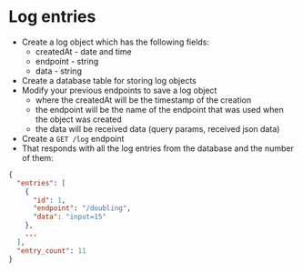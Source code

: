 # Log entries
- Create a log object which has the following fields:
  - createdAt - date and time
  - endpoint - string
  - data - string
- Create a database table for storing log objects
- Modify your previous endpoints to save a log object
  - where the createdAt will be the timestamp of the creation
  - the endpoint will be the name of the endpoint that was used when the object was created
  - the data will be received data (query params, received json data)
- Create a `GET /log` endpoint
- That responds with all the log entries from the database and the number of them:
```json
{
  "entries": [
    {
      "id": 1,
      "endpoint": "/doubling",
      "data": "input=15"
    },
    ...
  ],
  "entry_count": 11
}
```
